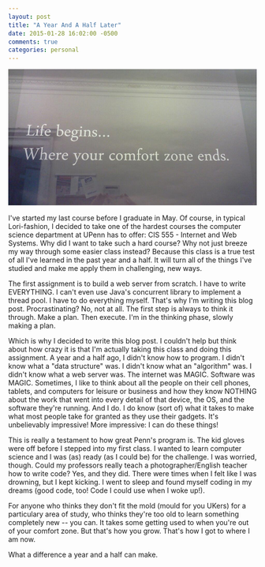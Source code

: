 ```yaml
---
layout: post
title: "A Year And A Half Later"
date: 2015-01-28 16:02:00 -0500
comments: true
categories: personal
---
```

![My favorite poster in Towne Building](../images/comfortzone.jpg)

I've started my last course before I graduate in May. Of course, in typical Lori-fashion, I decided to take one of the hardest courses the computer science department at UPenn has to offer: CIS 555 - Internet and Web Systems. Why did I want to take such a hard course? Why not just breeze my way through some easier class instead? Because this class is a true test of all I've learned in the past year and a half. It will turn all of the things I've studied and make me apply them in challenging, new ways.

The first assignment is to build a web server from scratch. I have to write EVERYTHING. I can't even use Java's concurrent library to implement a thread pool. I have to do everything myself. That's why I'm writing this blog post. Procrastinating? No, not at all. The first step is always to think it through. Make a plan. Then execute. I'm in the thinking phase, slowly making a plan.

Which is why I decided to write this blog post. I couldn't help but think about how crazy it is that I'm actually taking this class and doing this assignment. A year and a half ago, I didn't know how to program. I didn't know what a "data structure" was. I didn't know what an "algorithm" was. I didn't know what a web server was. The internet was MAGIC. Software was MAGIC. Sometimes, I like to think about all the people on their cell phones, tablets, and computers for leisure or business and how they know NOTHING about the work that went into every detail of that device, the OS, and the software they're running. And I do. I do know (sort of) what it takes to make what most people take for granted as they use their gadgets. It's unbelievably impressive! More impressive: I can do these things!

This is really a testament to how great Penn's program is. The kid gloves were off before I stepped into my first class. I wanted to learn computer science and I was (as) ready (as I could be) for the challenge. I was worried, though. Could my professors really teach a photographer/English teacher how to write code? Yes, and they did. There were times when I felt like I was drowning, but I kept kicking. I went to sleep and found myself coding in my dreams (good code, too! Code I could use when I woke up!).

For anyone who thinks they don't fit the mold (mould for you UKers) for a particulary area of study, who thinks they're too old to learn something completely new -- you can. It takes some getting used to when you're out of your comfort zone. But that's how you grow. That's how I got to where I am now.

What a difference a year and a half can make. 